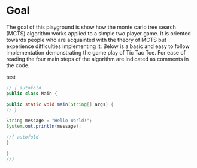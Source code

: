 # Goal

The goal of this playground is show how the monte carlo tree search (MCTS) algorithm works applied to a simple two player game. 
It is oriented towards people who are acquainted with the theory of MCTS but experience difficulties implementing it.
Below is a basic and easy to follow implementation demonstrating the game play of Tic Tac Toe.
For ease of reading the four main steps of the algorithm are indicated as comments in the code.


test

```java runnable
// { autofold
public class Main {

public static void main(String[] args) {
// }

String message = "Hello World!";
System.out.println(message);

//{ autofold
}

}
//}
```


